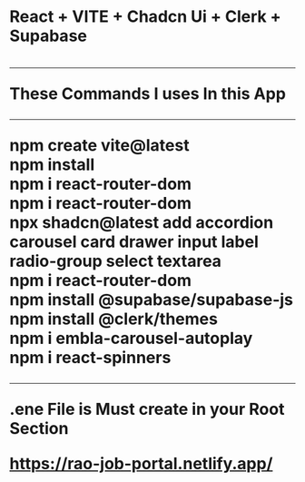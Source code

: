<h1>React + VITE + Chadcn Ui + Clerk + Supabase<h1>
<hr/>

These Commands I uses In this App
<hr/>
npm create vite@latest<br/>
npm install <br/>
npm i react-router-dom <br/>
npm i react-router-dom <br/>
npx shadcn@latest add accordion carousel card drawer input label radio-group select textarea  <br/>
npm i react-router-dom <br/>
npm install @supabase/supabase-js <br/>
npm install @clerk/themes <br/>
npm i embla-carousel-autoplay <br/>
npm i react-spinners  <br/>
<hr/> 
.ene File is Must create in your Root Section

https://rao-job-portal.netlify.app/
